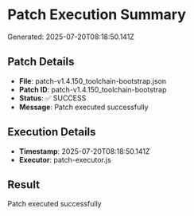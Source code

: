 # Patch Execution Summary
Generated: 2025-07-20T08:18:50.141Z

## Patch Details
- **File**: patch-v1.4.150_toolchain-bootstrap.json
- **Patch ID**: patch-v1.4.150_toolchain-bootstrap
- **Status**: ✅ SUCCESS
- **Message**: Patch executed successfully

## Execution Details
- **Timestamp**: 2025-07-20T08:18:50.141Z
- **Executor**: patch-executor.js

## Result
Patch executed successfully
